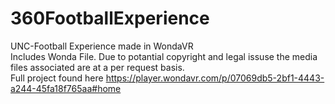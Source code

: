 # 360FootballExperience
UNC-Football Experience made in WondaVR <br/>
Includes Wonda File. Due to potantial copyright and legal issuse the media files associated are at a per request basis. <br/>
Full project found here https://player.wondavr.com/p/07069db5-2bf1-4443-a244-45fa18f765aa#home
